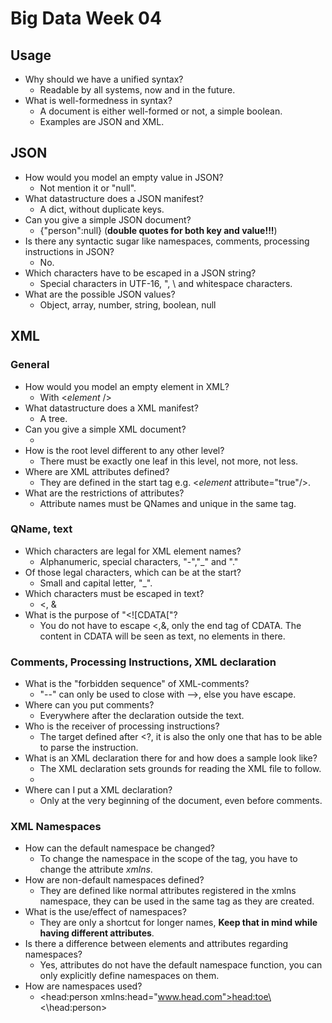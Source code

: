 # Big Data Week 04

## Usage
- Why should we have a unified syntax?
	- Readable by all systems, now and in the future.
- What is well-formedness in syntax?
	- A document is either well-formed or not, a simple boolean.
	- Examples are JSON and XML.
## JSON
- How would you model an empty value in JSON?
	- Not mention it or "null".
- What datastructure does a JSON manifest?
	- A dict, without duplicate keys.
- Can you give a simple JSON document?
	- {"person":null} (**double quotes for both key and value!!!**)
- Is there any syntactic sugar like namespaces, comments, processing instructions in JSON?
	- No.
- Which characters have to be escaped in a JSON string?
	- Special characters in UTF-16, ", \ and whitespace characters.
- What are the possible JSON values?
	- Object, array, number, string, boolean, null
## XML
### General
- How would you model an empty element in XML?
	- With <*element* />
- What datastructure does a XML manifest?
	- A tree.
- Can you give a simple XML document?
	- <person/>
- How is the root level different to any other level?
	- There must be exactly one leaf in this level, not more, not less.
- Where are XML attributes defined?
	- They are defined in the start tag e.g. <*element* attribute="true"/>.
- What are the restrictions of attributes?
	- Attribute names must be QNames and unique in the same tag.
### QName, text
- Which characters are legal for XML element names?
	- Alphanumeric, special characters, "-","\_" and "."
- Of those legal characters, which can be at the start?
	- Small and capital letter, "\_".
- Which characters must be escaped in text?
	- <, &
- What is the purpose of "<\!\[CDATA\[\"?
	- You do not have to escape <,&, only the end tag of CDATA. The content in CDATA will be seen as text, no elements in there.
### Comments, Processing Instructions, XML declaration
- What is the "forbidden sequence" of XML-comments?
	- "--" can only be used to close with -->, else you have escape.
- Where can you put comments?
	- Everywhere after the declaration outside the text.
- Who is the receiver of processing instructions?
	- The target defined after <\?, it is also the only one that has to be able to parse the instruction.
- What is an XML declaration there for and how does a sample look like?
	- The XML declaration sets grounds for reading the XML file to follow.
	- <?xml version="1.0" encoding="UTF-8" standalone="no" ?>
- Where can I put a XML declaration?
	- Only at the very beginning of the document, even before comments.
### XML Namespaces
- How can the default namespace be changed?
	- To change the namespace in the scope of the tag, you have to change the attribute *xmlns*.
- How are non-default namespaces defined?
	- They are defined like normal attributes registered in the xmlns namespace, they can be used in the same tag as they are created.
- What is the use/effect of namespaces?
	- They are only a shortcut for longer names, **Keep that in mind while having different attributes**.
- Is there a difference between elements and attributes regarding namespaces?
	- Yes, attributes do not have the default namespace function, you can only explicitly define namespaces on them.
- How are namespaces used?
	- <head:person xmlns:head="www.head.com"><head:toe\><\head:person>